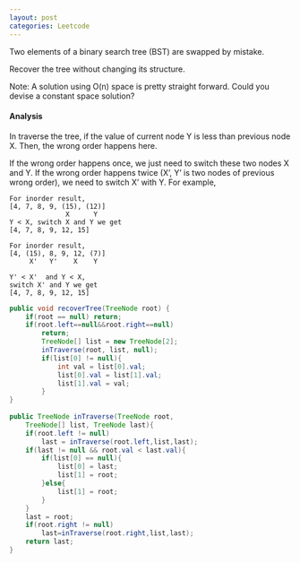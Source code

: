 ```yaml
---
layout: post
categories: Leetcode
---
```


Two elements of a binary search tree (BST) are swapped by mistake.

Recover the tree without changing its structure.

Note: A solution using O(n) space is pretty straight forward. Could you devise a constant space solution?

#### Analysis

In traverse the tree, if the value of current node Y is less than previous node X. Then, the wrong order happens here.

If the wrong order happens once, we just need to switch these two nodes X and Y.
If the wrong order happens twice (X’, Y’ is two nodes of previous wrong order), we need to switch X’ with Y.
For example,

```
For inorder result,
[4, 7, 8, 9, (15), (12)]
              X      Y
Y < X, switch X and Y we get
[4, 7, 8, 9, 12, 15]

For inorder result,
[4, (15), 8, 9, 12, (7)]
     X'   Y'    X    Y 

Y' < X'  and Y < X,
switch X' and Y we get
[4, 7, 8, 9, 12, 15]
```

```java
public void recoverTree(TreeNode root) {
    if(root == null) return;
    if(root.left==null&&root.right==null) 
        return;
        TreeNode[] list = new TreeNode[2];
        inTraverse(root, list, null);
        if(list[0] != null){
            int val = list[0].val;
            list[0].val = list[1].val;
            list[1].val = val;
        }
}
    
public TreeNode inTraverse(TreeNode root, 
    TreeNode[] list, TreeNode last){
    if(root.left != null) 
        last = inTraverse(root.left,list,last);
    if(last != null && root.val < last.val){
        if(list[0] == null){
            list[0] = last;
            list[1] = root;
        }else{
            list[1] = root;
        }
    }
    last = root;
    if(root.right != null) 
        last=inTraverse(root.right,list,last);
    return last;
}
```
